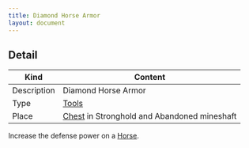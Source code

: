 ```yaml
---
title: Diamond Horse Armor
layout: document
---
```

## Detail

|Kind|Content|
|---|---|
|Description|Diamond Horse Armor|
|Type|[Tools](Tools)|
|Place|[Chest](Chest) in Stronghold and Abandoned mineshaft|

Increase the defense power on a [Horse](Horse).
